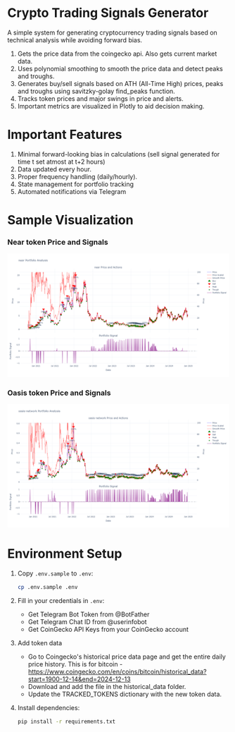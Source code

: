 # Crypto Trading Signals Generator

A simple system for generating cryptocurrency trading signals based on technical analysis while avoiding forward bias.

1. Gets the price data from the coingecko api. Also gets current market data.
2. Uses polynomial smoothing to smooth the price data and detect peaks and troughs.
4. Generates buy/sell signals based on ATH (All-Time High) prices, peaks and troughs using savitzky-golay find_peaks function.
5. Tracks token prices and major swings in price and alerts.
6. Important metrics are visualized in Plotly to aid decision making.

# Important Features

1. Minimal forward-looking bias in calculations (sell signal generated for time t set atmost at t+2 hours)
2. Data updated every hour.
3. Proper frequency handling (daily/hourly).
4. State management for portfolio tracking
5. Automated notifications via Telegram

# Sample Visualization

### Near token Price and Signals

![Near Price and Signals](./sample_images/near_token_sample.png)

### Oasis token Price and Signals

![Oasis Price and Signals](sample_images/oasis_token_sample.png)

# Environment Setup

1. Copy `.env.sample` to `.env`:
   ```bash
   cp .env.sample .env
   ```

2. Fill in your credentials in `.env`:
   - Get Telegram Bot Token from @BotFather
   - Get Telegram Chat ID from @userinfobot
   - Get CoinGecko API Keys from your CoinGecko account

3. Add token data
   - Go to Coingecko's historical price data page and get the entire daily price history. This is for bitcoin - https://www.coingecko.com/en/coins/bitcoin/historical_data?start=1900-12-14&end=2024-12-13
   - Download and add the file in the historical_data folder.
   - Update the TRACKED_TOKENS dictionary with the new token data.

3. Install dependencies:
   ```bash
   pip install -r requirements.txt
   ```
